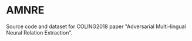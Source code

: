 # AMNRE
Source code and dataset for COLING2018 paper "Adversarial Multi-lingual Neural Relation Extraction".
